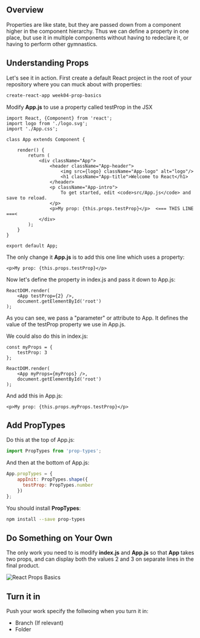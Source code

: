 ## Overview

Properties are like state, but they are passed down from a component higher in the component hierarchy. Thus we can define a property in one place, but use it in multiple components without having to redeclare it, or having to perform other gymnastics.

## Understanding Props

Let's see it in action. First create a default React project in the root of your repository where you can muck about with properties:

```bash
create-react-app week04-prop-basics
```

Modify **App.js** to use a property called testProp in the JSX

```javscript
import React, {Component} from 'react';
import logo from './logo.svg';
import './App.css';

class App extends Component {

    render() {
        return (
            <div className="App">
                <header className="App-header">
                    <img src={logo} className="App-logo" alt="logo"/>
                    <h1 className="App-title">Welcome to React</h1>
                </header>
                <p className="App-intro">
                    To get started, edit <code>src/App.js</code> and save to reload.
                </p>
                <p>My prop: {this.props.testProp}</p>  <=== THIS LINE ===<
            </div>
        );
    }
}

export default App;
```

The only change it **App.js** is to add this one line which uses a property:

```javscript
<p>My prop: {this.props.testProp}</p>
```

Now let's define the property in index.js and pass it down to App.js:

```javscript
ReactDOM.render(
    <App testProp={2} />,
    document.getElementById('root')
);
```

As you can see, we pass a "parameter" or attribute to App. It defines the value of the testProp property we use in App.js.

We could also do this in index.js:

```javscript
const myProps = {
    testProp: 3
};

ReactDOM.render(
    <App myProps={myProps} />,
    document.getElementById('root')
);
```

And add this in App.js:

```javscript
<p>My prop: {this.props.myProps.testProp}</p>
```

## Add PropTypes

Do this at the top of App.js:

```javascript
import PropTypes from 'prop-types';
```

And then at the bottom of App.js:

```javascript
App.propTypes = {
    appInit: PropTypes.shape({
      testProp: PropTypes.number
    })
};
```

You should install **PropTypes**:

```bash
npm install --save prop-types
```

## Do Something on Your Own

The only work you need to is modify **index.js** and **App.js** so that **App** takes two props, and can display both the values 2 and 3 on separate lines in the final product.

![React Props Basics][rpb]

[rpb]: https://s3.amazonaws.com/bucket01.elvenware.com/images/react-props-basics.png

## Turn it in

Push your work specify the follwoing when you turn it in:

- Branch (If relevant)
- Folder

